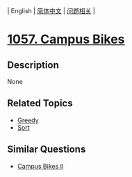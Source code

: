 
| English | [简体中文](README.md) | [问题相关](QUESTION.md) |
# [1057. Campus Bikes](https://leetcode-cn.com/problems/campus-bikes/)
## Description
None
## Related Topics
- [Greedy](https://leetcode-cn.com/tag/greedy)
- [Sort](https://leetcode-cn.com/tag/sort)
## Similar Questions
- [Campus Bikes II](../1066/README_EN.md)
